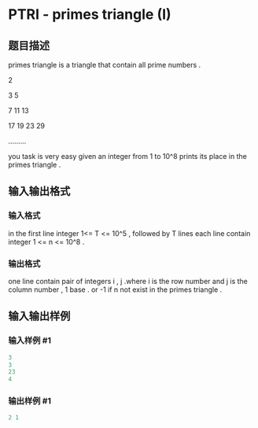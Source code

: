 # PTRI - primes triangle (I)

## 题目描述

primes triangle is a triangle that contain all prime numbers .

2

3 5

7 11 13

17 19 23 29

.........

you task is very easy given an integer from 1 to 10^8 prints its place in the primes triangle .

## 输入输出格式

### 输入格式

in the first line integer 1<= T <= 10^5 , followed by T lines each line contain integer 1 <= n <= 10^8 .

### 输出格式

one line contain pair of integers i , j .where i is the row number and j is the column number , 1 base . or -1 if n not exist in the primes triangle .

## 输入输出样例

### 输入样例 #1

```cpp
3
3
23
4
```


### 输出样例 #1

```cpp
2 1
```


